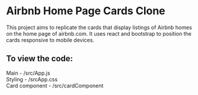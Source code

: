 # Airbnb Home Page Cards Clone
This project aims to replicate the cards that display listings of Airbnb homes on the home page of airbnb.com. It uses react and bootstrap to position the cards responsive to mobile devices.

## To view the code:
Main - /src/App.js
<br>
Styling - /srcApp.css
<br>
Card component - /src/cardComponent
